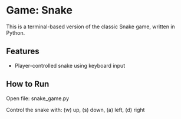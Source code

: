# Game: Snake

This is a terminal-based version of the classic Snake game, written in Python.

## Features
- Player-controlled snake using keyboard input


## How to Run

Open file: snake_game.py
  
Control the snake with: (w) up, (s) down, (a) left, (d) right
